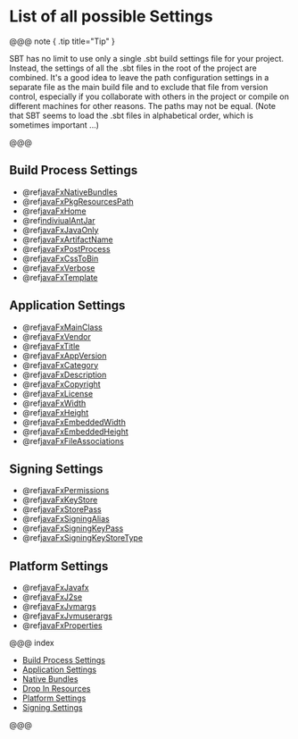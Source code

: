 # List of all possible Settings

@@@ note { .tip title="Tip" }

SBT has no limit to use only a single .sbt build settings file for your project. Instead, the settings of all the .sbt files in the root of the project are combined. It's a good idea to leave the path configuration settings in a separate file as the main build file and
to exclude that file from version control, especially if you collaborate with others in the project or compile on different machines for other reasons. The paths may not be equal. (Note that SBT seems to load the .sbt files in alphabetical order, which is sometimes
important ...)

@@@

## Build Process Settings
* @ref[javaFxNativeBundles](native_bundles.md)
* @ref[javaFxPkgResourcesPath](drop-in_resources.md)
* @ref[javaFxHome](build_settings.md#java-home)
* @ref[indiviualAntJar](build_settings.md#ant-javafx-jar)
* @ref[javaFxJavaOnly](build_settings.md#java-only-application)
* @ref[javaFxArtifactName](build_settings.md#artifact-name)
* @ref[javaFxPostProcess](build_settings.md#post-process)
* @ref[javaFxCssToBin](build_settings.md#convert-css-to-binary)
* @ref[javaFxVerbose](build_settings.md#log-build-output-to-console)
* @ref[javaFxTemplate](build_settings.md#template-settings)

## Application Settings
* @ref[javaFxMainClass](application_settings.md#main-class)
* @ref[javaFxVendor](application_settings.md#vendor)
* @ref[javaFxTitle](application_settings.md#title)
* @ref[javaFxAppVersion](application_settings.md#app-version)
* @ref[javaFxCategory](application_settings.md#category)
* @ref[javaFxDescription](application_settings.md#description)
* @ref[javaFxCopyright](application_settings.md#copyright)
* @ref[javaFxLicense](application_settings.md#license)
* @ref[javaFxWidth](application_settings.md#width)
* @ref[javaFxHeight](application_settings.md#height)
* @ref[javaFxEmbeddedWidth](application_settings.md#embedded-width)
* @ref[javaFxEmbeddedHeight](application_settings.md#embedded-height)
* @ref[javaFxFileAssociations](application_settings.md#file-associations)

## Signing Settings
* @ref[javaFxPermissions](signing_settings.md#javafxpermissions)
* @ref[javaFxKeyStore](signing_settings.md#keystore)
* @ref[javaFxStorePass](signing_settings.md#store-password)
* @ref[javaFxSigningAlias](signing_settings.md#signing-alias)
* @ref[javaFxSigningKeyPass](signing_settings.md#keypass)
* @ref[javaFxSigningKeyStoreType](signing_settings.md#keystore-type)

## Platform Settings
* @ref[javaFxJavafx](platform_settings.md#minimum-javafx)
* @ref[javaFxJ2se](platform_settings.md#minimum-jre)
* @ref[javaFxJvmargs](platform_settings.md#jva-args)
* @ref[javaFxJvmuserargs](platform_settings.md#jvm-user-args)
* @ref[javaFxProperties](platform_settings.md#properties)

@@@ index

* [Build Process Settings](build_settings.md)
* [Application Settings](application_settings.md)
* [Native Bundles](native_bundles.md)
* [Drop In Resources](drop-in_resources.md)
* [Platform Settings](platform_settings.md)
* [Signing Settings](signing_settings.md)

@@@